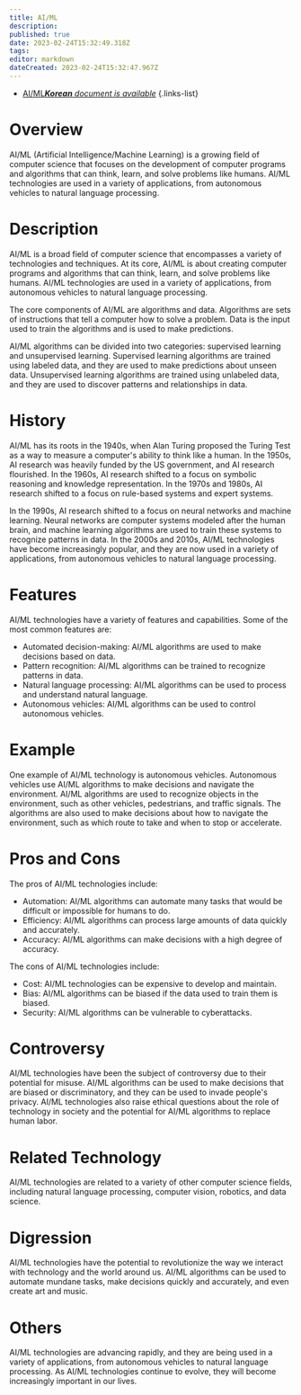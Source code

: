 ```yaml
---
title: AI/ML
description: 
published: true
date: 2023-02-24T15:32:49.318Z
tags: 
editor: markdown
dateCreated: 2023-02-24T15:32:47.967Z
---
```


- [AI/ML***Korean** document is available*](/ko/Knowledge-base/Dictionary/aiml)
{.links-list}


# Overview
AI/ML (Artificial Intelligence/Machine Learning) is a growing field of computer science that focuses on the development of computer programs and algorithms that can think, learn, and solve problems like humans. AI/ML technologies are used in a variety of applications, from autonomous vehicles to natural language processing.

# Description
AI/ML is a broad field of computer science that encompasses a variety of technologies and techniques. At its core, AI/ML is about creating computer programs and algorithms that can think, learn, and solve problems like humans. AI/ML technologies are used in a variety of applications, from autonomous vehicles to natural language processing.

The core components of AI/ML are algorithms and data. Algorithms are sets of instructions that tell a computer how to solve a problem. Data is the input used to train the algorithms and is used to make predictions.

AI/ML algorithms can be divided into two categories: supervised learning and unsupervised learning. Supervised learning algorithms are trained using labeled data, and they are used to make predictions about unseen data. Unsupervised learning algorithms are trained using unlabeled data, and they are used to discover patterns and relationships in data.

# History
AI/ML has its roots in the 1940s, when Alan Turing proposed the Turing Test as a way to measure a computer's ability to think like a human. In the 1950s, AI research was heavily funded by the US government, and AI research flourished. In the 1960s, AI research shifted to a focus on symbolic reasoning and knowledge representation. In the 1970s and 1980s, AI research shifted to a focus on rule-based systems and expert systems.

In the 1990s, AI research shifted to a focus on neural networks and machine learning. Neural networks are computer systems modeled after the human brain, and machine learning algorithms are used to train these systems to recognize patterns in data. In the 2000s and 2010s, AI/ML technologies have become increasingly popular, and they are now used in a variety of applications, from autonomous vehicles to natural language processing.

# Features
AI/ML technologies have a variety of features and capabilities. Some of the most common features are:

- Automated decision-making: AI/ML algorithms are used to make decisions based on data.
- Pattern recognition: AI/ML algorithms can be trained to recognize patterns in data.
- Natural language processing: AI/ML algorithms can be used to process and understand natural language.
- Autonomous vehicles: AI/ML algorithms can be used to control autonomous vehicles.

# Example
One example of AI/ML technology is autonomous vehicles. Autonomous vehicles use AI/ML algorithms to make decisions and navigate the environment. AI/ML algorithms are used to recognize objects in the environment, such as other vehicles, pedestrians, and traffic signals. The algorithms are also used to make decisions about how to navigate the environment, such as which route to take and when to stop or accelerate.

# Pros and Cons
The pros of AI/ML technologies include:

- Automation: AI/ML algorithms can automate many tasks that would be difficult or impossible for humans to do.
- Efficiency: AI/ML algorithms can process large amounts of data quickly and accurately.
- Accuracy: AI/ML algorithms can make decisions with a high degree of accuracy.

The cons of AI/ML technologies include:

- Cost: AI/ML technologies can be expensive to develop and maintain.
- Bias: AI/ML algorithms can be biased if the data used to train them is biased.
- Security: AI/ML algorithms can be vulnerable to cyberattacks.

# Controversy
AI/ML technologies have been the subject of controversy due to their potential for misuse. AI/ML algorithms can be used to make decisions that are biased or discriminatory, and they can be used to invade people's privacy. AI/ML technologies also raise ethical questions about the role of technology in society and the potential for AI/ML algorithms to replace human labor.

# Related Technology
AI/ML technologies are related to a variety of other computer science fields, including natural language processing, computer vision, robotics, and data science.

# Digression
AI/ML technologies have the potential to revolutionize the way we interact with technology and the world around us. AI/ML algorithms can be used to automate mundane tasks, make decisions quickly and accurately, and even create art and music.

# Others
AI/ML technologies are advancing rapidly, and they are being used in a variety of applications, from autonomous vehicles to natural language processing. As AI/ML technologies continue to evolve, they will become increasingly important in our lives.